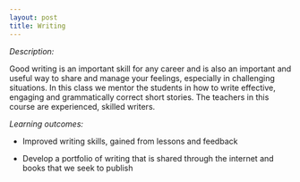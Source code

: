 ```yaml
---
layout: post
title: Writing
---
```


*Description:*

Good writing is an important skill for any career and is also an important and useful way to share and manage your feelings, especially in challenging situations. In this class we mentor the students in how to write effective, engaging and grammatically correct short stories. The teachers in this course are experienced, skilled writers.

*Learning outcomes:*

* Improved writing skills, gained from lessons and feedback

* Develop a portfolio of writing that is shared through the internet and books that we seek to publish

